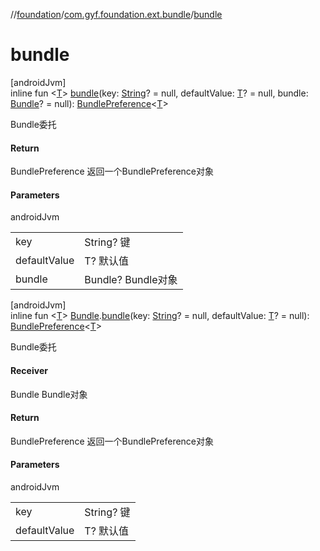 //[foundation](../../index.md)/[com.gyf.foundation.ext.bundle](index.md)/[bundle](bundle.md)

# bundle

[androidJvm]\
inline fun &lt;[T](bundle.md)&gt; [bundle](bundle.md)(key: [String](https://kotlinlang.org/api/core/kotlin-stdlib/kotlin/-string/index.html)? = null, defaultValue: [T](bundle.md)? = null, bundle: [Bundle](https://developer.android.com/reference/kotlin/android/os/Bundle.html)? = null): [BundlePreference](-bundle-preference/index.md)&lt;[T](bundle.md)&gt;

Bundle委托

#### Return

BundlePreference<T> 返回一个BundlePreference对象

#### Parameters

androidJvm

| | |
|---|---|
| key | String? 键 |
| defaultValue | T? 默认值 |
| bundle | Bundle? Bundle对象 |

[androidJvm]\
inline fun &lt;[T](bundle.md)&gt; [Bundle](https://developer.android.com/reference/kotlin/android/os/Bundle.html).[bundle](bundle.md)(key: [String](https://kotlinlang.org/api/core/kotlin-stdlib/kotlin/-string/index.html)? = null, defaultValue: [T](bundle.md)? = null): [BundlePreference](-bundle-preference/index.md)&lt;[T](bundle.md)&gt;

Bundle委托

#### Receiver

Bundle Bundle对象

#### Return

BundlePreference<T> 返回一个BundlePreference对象

#### Parameters

androidJvm

| | |
|---|---|
| key | String? 键 |
| defaultValue | T? 默认值 |